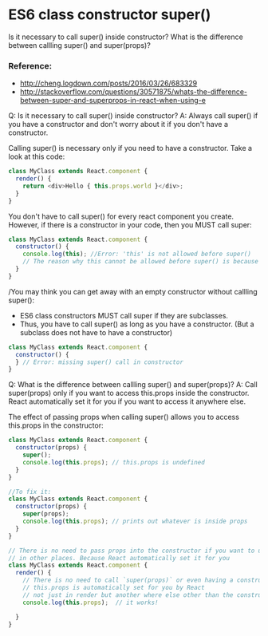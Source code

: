 # ES6 class constructor super()
Is it necessary to call super() inside constructor?
What is the difference between callling super() and super(props)?

### Reference:
 - http://cheng.logdown.com/posts/2016/03/26/683329
 - http://stackoverflow.com/questions/30571875/whats-the-difference-between-super-and-superprops-in-react-when-using-e



Q: Is it necessary to call super() inside constructor?
A: Always call super() if you have a constructor and don't worry about it if you don't have a constructor.


Calling super() is necessary only if you need to have a constructor. Take a look at this code:
```javascript
class MyClass extends React.component {
  render() {
    return <div>Hello { this.props.world }</div>;
  }
}
```
You don't have to call super() for every react component you create. However, if there is a constructor in your code, then you MUST call super:
```javascript
class MyClass extends React.component {
  constructor() {
    console.log(this); //Error: 'this' is not allowed before super()
    // The reason why this cannot be allowed before super() is because this is uninitialized if super() is not called.
  }
}
```
/You may think you can get away with an empty constructor without callling super():
* ES6 class constructors MUST call super if they are subclasses.
* Thus, you have to call super() as long as you have a constructor. (But a subclass does not have to have a constructor)
```javascript
class MyClass extends React.component {
  constructor() {
  } // Error: missing super() call in constructor
}
```
Q: What is the difference between callling super() and super(props)?
A: Call super(props) only if you want to access this.props inside the constructor. React automatically set it for you if you want to access it anywhere else.

The effect of passing props when calling super() allows you to access this.props in the constructor:
```javascript
class MyClass extends React.component {
  constructor(props) {
    super();
    console.log(this.props); // this.props is undefined
  }
}

//To fix it:
class MyClass extends React.component {
  constructor(props) {
    super(props);
    console.log(this.props); // prints out whatever is inside props
  }
}

// There is no need to pass props into the constructor if you want to use it
// in other places. Because React automatically set it for you
class MyClass extends React.component {
  render() {
    // There is no need to call `super(props)` or even having a constructor
    // this.props is automatically set for you by React
    // not just in render but another where else other than the constructor
    console.log(this.props);  // it works!

  }
}
```
